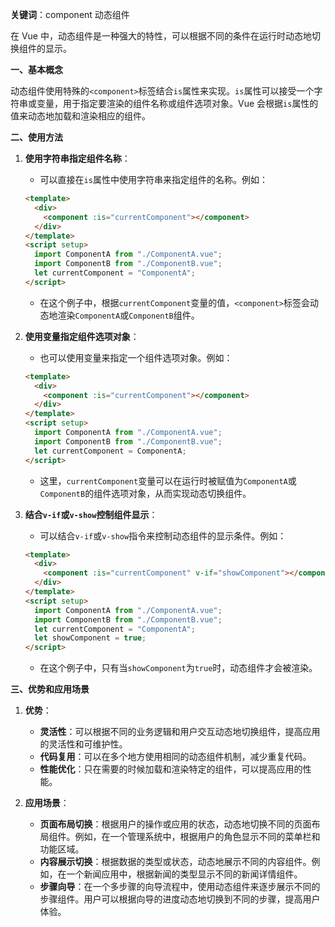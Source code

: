 **关键词**：component 动态组件

在 Vue 中，动态组件是一种强大的特性，可以根据不同的条件在运行时动态地切换组件的显示。

**一、基本概念**

动态组件使用特殊的`<component>`标签结合`is`属性来实现。`is`属性可以接受一个字符串或变量，用于指定要渲染的组件名称或组件选项对象。Vue 会根据`is`属性的值来动态地加载和渲染相应的组件。

**二、使用方法**

1. **使用字符串指定组件名称**：

   - 可以直接在`is`属性中使用字符串来指定组件的名称。例如：

   ```html
   <template>
     <div>
       <component :is="currentComponent"></component>
     </div>
   </template>
   <script setup>
     import ComponentA from "./ComponentA.vue";
     import ComponentB from "./ComponentB.vue";
     let currentComponent = "ComponentA";
   </script>
   ```

   - 在这个例子中，根据`currentComponent`变量的值，`<component>`标签会动态地渲染`ComponentA`或`ComponentB`组件。

2. **使用变量指定组件选项对象**：

   - 也可以使用变量来指定一个组件选项对象。例如：

   ```html
   <template>
     <div>
       <component :is="currentComponent"></component>
     </div>
   </template>
   <script setup>
     import ComponentA from "./ComponentA.vue";
     import ComponentB from "./ComponentB.vue";
     let currentComponent = ComponentA;
   </script>
   ```

   - 这里，`currentComponent`变量可以在运行时被赋值为`ComponentA`或`ComponentB`的组件选项对象，从而实现动态切换组件。

3. **结合`v-if`或`v-show`控制组件显示**：
   - 可以结合`v-if`或`v-show`指令来控制动态组件的显示条件。例如：
   ```html
   <template>
     <div>
       <component :is="currentComponent" v-if="showComponent"></component>
     </div>
   </template>
   <script setup>
     import ComponentA from "./ComponentA.vue";
     import ComponentB from "./ComponentB.vue";
     let currentComponent = "ComponentA";
     let showComponent = true;
   </script>
   ```
   - 在这个例子中，只有当`showComponent`为`true`时，动态组件才会被渲染。

**三、优势和应用场景**

1. **优势**：

   - **灵活性**：可以根据不同的业务逻辑和用户交互动态地切换组件，提高应用的灵活性和可维护性。
   - **代码复用**：可以在多个地方使用相同的动态组件机制，减少重复代码。
   - **性能优化**：只在需要的时候加载和渲染特定的组件，可以提高应用的性能。

2. **应用场景**：
   - **页面布局切换**：根据用户的操作或应用的状态，动态地切换不同的页面布局组件。例如，在一个管理系统中，根据用户的角色显示不同的菜单栏和功能区域。
   - **内容展示切换**：根据数据的类型或状态，动态地展示不同的内容组件。例如，在一个新闻应用中，根据新闻的类型显示不同的新闻详情组件。
   - **步骤向导**：在一个多步骤的向导流程中，使用动态组件来逐步展示不同的步骤组件。用户可以根据向导的进度动态地切换到不同的步骤，提高用户体验。
